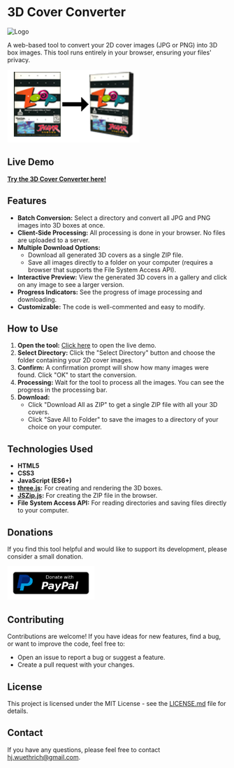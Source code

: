 # 3D Cover Converter

![Logo](LOGO.PNG.png)

A web-based tool to convert your 2D cover images (JPG or PNG) into 3D box images. This tool runs entirely in your browser, ensuring your files' privacy.

![Preview](PreviewImage.png)

## Live Demo

[**Try the 3D Cover Converter here!**](https://vectrex71.github.io/2D-to-3D-EmuCovers-Converter/)


## Features

*   **Batch Conversion:** Select a directory and convert all JPG and PNG images into 3D boxes at once.
*   **Client-Side Processing:** All processing is done in your browser. No files are uploaded to a server.
*   **Multiple Download Options:**
    *   Download all generated 3D covers as a single ZIP file.
    *   Save all images directly to a folder on your computer (requires a browser that supports the File System Access API).
*   **Interactive Preview:** View the generated 3D covers in a gallery and click on any image to see a larger version.
*   **Progress Indicators:** See the progress of image processing and downloading.
*   **Customizable:** The code is well-commented and easy to modify.

## How to Use

1.  **Open the tool:** [Click here](https://vectrex71.github.io/2D-to-3D-EmuCovers-Converter/) to open the live demo.
2.  **Select Directory:** Click the "Select Directory" button and choose the folder containing your 2D cover images.
3.  **Confirm:** A confirmation prompt will show how many images were found. Click "OK" to start the conversion.
4.  **Processing:** Wait for the tool to process all the images. You can see the progress in the processing bar.
5.  **Download:**
    *   Click "Download All as ZIP" to get a single ZIP file with all your 3D covers.
    *   Click "Save All to Folder" to save the images to a directory of your choice on your computer.

## Technologies Used

*   **HTML5**
*   **CSS3**
*   **JavaScript (ES6+)**
*   **[three.js](https://threejs.org/):** For creating and rendering the 3D boxes.
*   **[JSZip.js](https://stuk.github.io/jszip/):** For creating the ZIP file in the browser.
*   **File System Access API:** For reading directories and saving files directly to your computer.

## Donations

If you find this tool helpful and would like to support its development, please consider a small donation.

<a href="https://paypal.me/HansjuergWuethrich" target="_blank" rel="noopener noreferrer">
    <img src="paypal-donate-button.png" alt="Donate via PayPal.Me" width="200">
</a>

## Contributing

Contributions are welcome! If you have ideas for new features, find a bug, or want to improve the code, feel free to:

*   Open an issue to report a bug or suggest a feature.
*   Create a pull request with your changes.

## License

This project is licensed under the MIT License - see the [LICENSE.md](LICENSE.md) file for details.

## Contact

If you have any questions, please feel free to contact [hj.wuethrich@gmail.com](mailto:hj.wuethrich@gmail.com).
